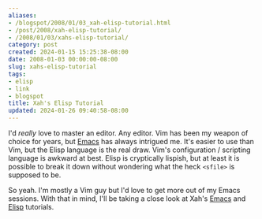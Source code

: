 ```yaml
---
aliases:
- /blogspot/2008/01/03_xah-elisp-tutorial.html
- /post/2008/xah-elisp-tutorial/
- /2008/01/03/xahs-elisp-tutorial/
category: post
created: 2024-01-15 15:25:38-08:00
date: 2008-01-03 00:00:00-08:00
slug: xahs-elisp-tutorial
tags:
- elisp
- link
- blogspot
title: Xah's Elisp Tutorial
updated: 2024-01-26 09:40:58-08:00
---
```


I'd *really* love to master an editor. Any editor. Vim has been my weapon of choice for years, but [Emacs](../../../card/Emacs.md) has always intrigued me. It's easier to use than Vim, but the Elisp language is the real draw. Vim's configuration / scripting language is awkward at best. Elisp is cryptically lispish, but at least it is possible to break it down without wondering what the heck `<sfile>` is supposed to be.

So yeah. I'm mostly a Vim guy but I'd love to get more out of my Emacs sessions. With that in mind, I'll be taking a close look at Xah's [Emacs](http://xahlee.org/emacs/emacs.html) and [Elisp](http://xahlee.org/emacs/elisp.html) tutorials.